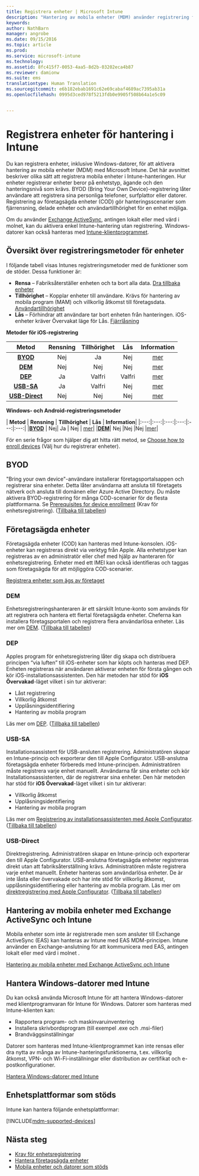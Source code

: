 ```yaml
---
title: Registrera enheter | Microsoft Intune
description: "Hantering av mobila enheter (MDM) använder registrering för att skapa hantering för enheterna och tillåta åtkomst till resurser."
keywords: 
author: NathBarn
manager: angrobe
ms.date: 09/15/2016
ms.topic: article
ms.prod: 
ms.service: microsoft-intune
ms.technology: 
ms.assetid: 8fc415f7-0053-4aa5-8d2b-03202eca4b87
ms.reviewer: damionw
ms.suite: ems
translationtype: Human Translation
ms.sourcegitcommit: e6b182ebab1691c62e69cabaf4689ac7395ab31a
ms.openlocfilehash: 0995d3ced978f5213fdb0e9905f508b64a1e5c09


---
```


# Registrera enheter för hantering i Intune
Du kan registrera enheter, inklusive Windows-datorer, för att aktivera hantering av mobila enheter (MDM) med Microsoft Intune. Det här avsnittet beskriver olika sätt att registrera mobila enheter i Intune-hanteringen. Hur enheter registrerar enheter beror på enhetstyp, ägande och den hanteringsnivå som krävs. BYOD (Bring Your Own Device)-registrering låter användare att registrera sina personliga telefoner, surfplattor eller datorer. Registrering av företagsägda enheter (COD) gör hanteringsscenarier som fjärrensning, delade enheter och användartillhörighet för en enhet möjliga.

Om du använder [Exchange ActiveSync](#mobile-device-management-with-exchange-activesync-and-intune), antingen lokalt eller med värd i molnet, kan du aktivera enkel Intune-hantering utan registrering. Windows-datorer kan också hanteras med [Intune-klientprogrammet](#manage-windows-pcs-with-intune).

## Översikt över registreringsmetoder för enheter

I följande tabell visas Intunes registreringsmetoder med de funktioner som de stöder. Dessa funktioner är:
- **Rensa** – Fabriksåterställer enheten och ta bort alla data. [Dra tillbaka enheter](retire-devices-from-microsoft-intune-management.md)
- **Tillhörighet** – Kopplar enheter till användare. Krävs för hantering av mobila program (MAM) och villkorlig åtkomst till företagsdata. [Användartillhörighet](enroll-corporate-owned-ios-devices-in-microsoft-intune.md#using-company-portal-on-dep-or-apple-configurator-enrolled-devices)
- **Lås** – Förhindrar att användare tar bort enheten från hanteringen. iOS-enheter kräver Övervakat läge för Lås. [Fjärrlåsning](retire-devices-from-microsoft-intune-management.md#block-access-a-device)

**Metoder för iOS-registrering**

| **Metod** |  **Rensning** |  **Tillhörighet**    |   **Lås** | **Information** |
|:---:|:---:|:---:|:---:|:---:|
|**[BYOD](#byod)** | Nej|    Ja |   Nej | [mer](get-ready-to-enroll-devices-in-microsoft-intune.md#set-up-device-management)|
|**[DEM](#dem)**|   Nej |Nej |Nej  | [mer](enroll-corporate-owned-devices-with-the-device-enrollment-manager-in-microsoft-intune.md)|
|**[DEP](#dep)**|   Ja |   Valfri |  Valfri|[mer](ios-device-enrollment-program-in-microsoft-intune.md)|
|**[USB-SA](#usb-sa)**| Ja |   Valfri |  Nej| [mer](ios-setup-assistant-enrollment-in-microsoft-intune.md)|
|**[USB-Direct](#usb-direct)**| Nej |    Nej  | Nej|[mer](ios-direct-enrollment-in-microsoft-intune.md)|

**Windows- och Android-registreringsmetoder**

| **Metod** |  **Rensning** |  **Tillhörighet**    |   **Lås** | **Information**|
|:---:|:---:|:---:|:---:|:---:|:---:|
|**[BYOD](#byod)** | Nej|    Ja |   Nej | [mer](get-ready-to-enroll-devices-in-microsoft-intune.md#set-up-device-management)|
|**[DEM](#dem)**|   Nej |Nej |Nej  |[mer](enroll-corporate-owned-devices-with-the-device-enrollment-manager-in-microsoft-intune.md)|

För en serie frågor som hjälper dig att hitta rätt metod, se [Choose how to enroll devices](/intune/get-started/choose-how-to-enroll-devices1) (Välj hur du registrerar enheter).

## BYOD
"Bring your own device"-användare installerar företagsportalsappen och registrerar sina enheter. Detta låter användarna att ansluta till företagets nätverk och ansluta till domänen eller Azure Active Directory. Du måste aktivera BYOD-registrering för många COD-scenarier för de flesta plattformarna. Se [Prerequisites for device enrollment](prerequisites-for-enrollment.md) (Krav för enhetsregistrering). ([Tillbaka till tabellen](#overview-of-device-enrollment-methods))

## Företagsägda enheter
Företagsägda enheter (COD) kan hanteras med Intune-konsolen. iOS-enheter kan registreras direkt via verktyg från Apple. Alla enhetstyper kan registreras av en administratör eller chef med hjälp av hanteraren för enhetsregistrering. Enheter med ett IMEI kan också identifieras och taggas som företagsägda för att möjliggöra COD-scenarier.

[Registrera enheter som ägs av företaget](manage-corporate-owned-devices.md)

### DEM
Enhetsregistreringshanteraren är ett särskilt Intune-konto som används för att registrera och hantera ett flertal företagsägda enheter. Cheferna kan installera företagsportalen och registrera flera användarlösa enheter. Läs mer om [DEM](enroll-corporate-owned-devices-with-the-device-enrollment-manager-in-microsoft-intune.md). ([Tillbaka till tabellen](#overview-of-device-enrollment-methods))

### DEP
Apples program för enhetsregistrering låter dig skapa och distribuera principen “via luften” till iOS-enheter som har köpts och hanteras med DEP. Enheten registreras när användaren aktiverar enheten för första gången och kör iOS-installationsassistenten. Den här metoden har stöd för **iOS Övervakad**-läget vilket i sin tur aktiverar:
  - Låst registrering
  - Villkorlig åtkomst
  - Upplåsningsidentifiering
  - Hantering av mobila program

Läs mer om [DEP](ios-device-enrollment-program-in-microsoft-intune.md). ([Tillbaka till tabellen](#overview-of-device-enrollment-methods))

### USB-SA
Installationsassistent för USB-ansluten registrering. Administratören skapar en Intune-princip och exporterar den till Apple Configurator. USB-anslutna företagsägda enheter förbereds med Intune-principen. Administratören måste registrera varje enhet manuellt. Användarna får sina enheter och kör Installationsassistenten, där de registrerar sina enheter. Den här metoden har stöd för **iOS Övervakad**-läget vilket i sin tur aktiverar:
  - Villkorlig åtkomst
  - Upplåsningsidentifiering
  - Hantering av mobila program

Läs mer om [Registrering av installationsassistenten med Apple Configurator](ios-setup-assistant-enrollment-in-microsoft-intune.md). ([Tillbaka till tabellen](#overview-of-device-enrollment-methods))

### USB-Direct
Direktregistrering. Administratören skapar en Intune-princip och exporterar den till Apple Configurator. USB-anslutna företagsägda enheter registreras direkt utan att fabriksåterställning krävs. Administratören måste registrera varje enhet manuellt. Enheter hanteras som användarlösa enheter. De är inte låsta eller övervakade och har inte stöd för villkorlig åtkomst, upplåsningsidentifiering eller hantering av mobila program. Läs mer om [direktregistrering med Apple Configurator](ios-direct-enrollment-in-microsoft-intune.md). ([Tillbaka till tabellen](#overview-of-device-enrollment-methods))

## Hantering av mobila enheter med Exchange ActiveSync och Intune
Mobila enheter som inte är registrerade men som ansluter till Exchange ActiveSync (EAS) kan hanteras av Intune med EAS MDM-principen. Intune använder en Exchange-anslutning för att kommunicera med EAS, antingen lokalt eller med värd i molnet .

[Hantering av mobila enheter med Exchange ActiveSync och Intune](mobile-device-management-with-exchange-activesync-and-microsoft-intune.md)


## Hantera Windows-datorer med Intune  
Du kan också använda Microsoft Intune för att hantera Windows-datorer med klientprogramvaran för Intune för Windows. Datorer som hanteras med Intune-klienten kan:

 - Rapportera program- och maskinvaruinventering
 - Installera skrivbordsprogram (till exempel .exe och .msi-filer)
 - Brandväggsinställningar

Datorer som hanteras med Intune-klientprogrammet kan inte rensas eller dra nytta av många av Intune-hanteringsfunktionerna, t.ex. villkorlig åtkomst, VPN- och Wi-Fi-inställningar eller distribution av certifikat och e-postkonfigurationer.

[Hantera Windows-datorer med Intune](manage-windows-pcs-with-microsoft-intune.md)

##  Enhetsplattformar som stöds

Intune kan hantera följande enhetsplattformar:

[!INCLUDE[mdm-supported-devices](../includes/mdm-supported-devices.md)]

## Nästa steg
- [Krav för enhetsregistrering](prerequisites-for-enrollment.md)
- [Hantera företagsägda enheter](manage-corporate-owned-devices.md)
- [Mobila enheter och datorer som stöds](../get-started/supported-mobile-devices-and-computers.md)



<!--HONumber=Sep16_HO3-->



